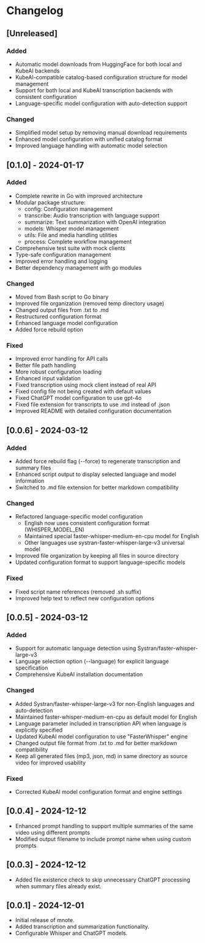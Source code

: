 # Changelog

## [Unreleased]

### Added
- Automatic model downloads from HuggingFace for both local and KubeAI backends
- KubeAI-compatible catalog-based configuration structure for model management
- Support for both local and KubeAI transcription backends with consistent configuration
- Language-specific model configuration with auto-detection support

### Changed
- Simplified model setup by removing manual download requirements
- Enhanced model configuration with unified catalog format
- Improved language handling with automatic model selection

## [0.1.0] - 2024-01-17

### Added
- Complete rewrite in Go with improved architecture
- Modular package structure:
  - config: Configuration management
  - transcribe: Audio transcription with language support
  - summarize: Text summarization with OpenAI integration
  - models: Whisper model management
  - utils: File and media handling utilities
  - process: Complete workflow management
- Comprehensive test suite with mock clients
- Type-safe configuration management
- Improved error handling and logging
- Better dependency management with go modules

### Changed
- Moved from Bash script to Go binary
- Improved file organization (removed temp directory usage)
- Changed output files from .txt to .md
- Restructured configuration format
- Enhanced language model configuration
- Added force rebuild option

### Fixed
- Improved error handling for API calls
- Better file path handling
- More robust configuration loading
- Enhanced input validation
- Fixed transcription using mock client instead of real API
- Fixed config file not being created with default values
- Fixed ChatGPT model configuration to use gpt-4o
- Fixed file extension for transcripts to use .md instead of .json
- Improved README with detailed configuration documentation

## [0.0.6] - 2024-03-12

### Added
- Added force rebuild flag (--force) to regenerate transcription and summary files
- Enhanced script output to display selected language and model information
- Switched to .md file extension for better markdown compatibility

### Changed
- Refactored language-specific model configuration
  - English now uses consistent configuration format (WHISPER_MODEL_EN)
  - Maintained special faster-whisper-medium-en-cpu model for English
  - Other languages use systran-faster-whisper-large-v3 universal model
- Improved file organization by keeping all files in source directory
- Updated configuration format to support language-specific models

### Fixed
- Fixed script name references (removed .sh suffix)
- Improved help text to reflect new configuration options

## [0.0.5] - 2024-03-12

### Added
- Support for automatic language detection using Systran/faster-whisper-large-v3
- Language selection option (--language) for explicit language specification
- Comprehensive KubeAI installation documentation

### Changed
- Added Systran/faster-whisper-large-v3 for non-English languages and auto-detection
- Maintained faster-whisper-medium-en-cpu as default model for English
- Language parameter included in transcription API when language is explicitly specified
- Updated KubeAI model configuration to use "FasterWhisper" engine
- Changed output file format from .txt to .md for better markdown compatibility
- Keep all generated files (mp3, json, md) in same directory as source video for improved usability

### Fixed
- Corrected KubeAI model configuration format and engine settings

## [0.0.4] - 2024-12-12

- Enhanced prompt handling to support multiple summaries of the same video using different prompts
- Modified output filename to include prompt name when using custom prompts

## [0.0.3] - 2024-12-12

- Added file existence check to skip unnecessary ChatGPT processing when summary files already exist.

## [0.0.1] - 2024-12-01

- Initial release of mnote.
- Added transcription and summarization functionality.
- Configurable Whisper and ChatGPT models.
